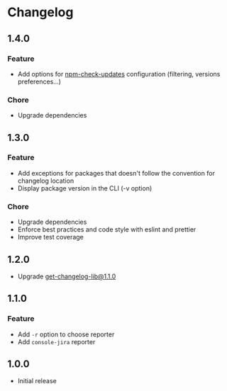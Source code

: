 # Changelog

## 1.4.0

### Feature

-   Add options for [npm-check-updates](https://github.com/raineorshine/npm-check-updates) configuration (filtering, versions preferences...)

### Chore

-   Upgrade dependencies

## 1.3.0

### Feature

-   Add exceptions for packages that doesn't follow the convention for changelog location
-   Display package version in the CLI (-v option)

### Chore

-   Upgrade dependencies
-   Enforce best practices and code style with eslint and prettier
-   Improve test coverage

## 1.2.0

-   Upgrade get-changelog-lib@1.1.0

## 1.1.0

### Feature

-   Add `-r` option to choose reporter
-   Add `console-jira` reporter

## 1.0.0

-   Initial release
